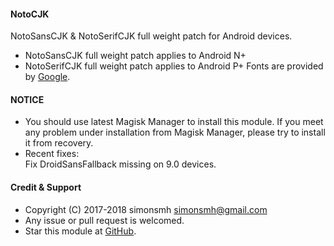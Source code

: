 #### NotoCJK

NotoSansCJK & NotoSerifCJK full weight patch for Android devices.
* NotoSansCJK full weight patch applies to Android N+
* NotoSerifCJK full weight patch applies to Android P+
Fonts are provided by [Google](https://github.com/googlei18n/noto-cjk).

#### NOTICE

* You should use latest Magisk Manager to install this module. If you meet any problem under installation from Magisk Manager, please try to install it from recovery.
* Recent fixes:  
Fix DroidSansFallback missing on 9.0 devices.

#### Credit & Support

* Copyright (C) 2017-2018 simonsmh <simonsmh@gmail.com>
* Any issue or pull request is welcomed.
* Star this module at [GitHub](https://github.com/Magisk-Modules-Repo/magisk-notocjk).
